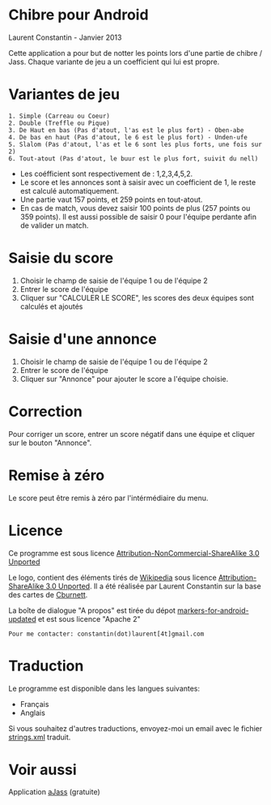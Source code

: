 # Chibre pour Android

Laurent Constantin -  Janvier 2013

Cette application a pour but de notter les points lors d'une partie de chibre / Jass.
Chaque variante de jeu a un coefficient qui lui est propre.

# Variantes de jeu

	1. Simple (Carreau ou Coeur)
	2. Double (Treffle ou Pique)
	3. De Haut en bas (Pas d'atout, l'as est le plus fort) - Oben-abe
	4. De bas en haut (Pas d'atout, le 6 est le plus fort) - Unden-ufe
	5. Slalom (Pas d'atout, l'as et le 6 sont les plus forts, une fois sur 2)
	6. Tout-atout (Pas d'atout, le buur est le plus fort, suivit du nell)
	
- Les coéfficient sont respectivement de : 1,2,3,4,5,2.
- Le score et les annonces sont à saisir avec un coefficient de 1, le reste est calculé automatiquement.
- Une partie vaut 157 points, et 259 points en tout-atout.
- En cas de match, vous devez saisir 100 points de plus (257 points ou 359 points).
Il est aussi possible de saisir 0 pour l'équipe perdante afin de valider un match.
	

# Saisie du score
1. Choisir le champ de saisie de l'équipe 1 ou de l'équipe 2
2. Entrer le score de l'équipe
3. Cliquer sur "CALCULER LE SCORE", les scores des deux équipes sont calculés et ajoutés

# Saisie d'une annonce
1. Choisir le champ de saisie de l'équipe 1 ou de l'équipe 2
2. Entrer le score de l'équipe
3. Cliquer sur "Annonce" pour ajouter le score a l'équipe choisie.

# Correction
Pour corriger un score, entrer un score négatif dans une équipe et cliquer sur le bouton "Annonce".

# Remise à zéro
Le score peut être remis à zéro par l'intérmédiaire du menu.

# Licence
Ce programme est sous licence [Attribution-NonCommercial-ShareAlike 3.0 Unported](http://creativecommons.org/licenses/by-nc-sa/3.0/)

Le logo, contient des éléments tirés de [Wikipedia](http://en.wikipedia.org/wiki/File:Playing_card_club_A.svg) sous licence [Attribution-ShareAlike 3.0 Unported](http://creativecommons.org/licenses/by-sa/3.0/deed.en). Il a été réalisée par Laurent Constantin sur la base des cartes de [Cburnett](http://en.wikipedia.org/wiki/User:Cburnett).

La boîte de dialogue "A propos" est tirée du dépot [markers-for-android-updated](https://github.com/FunkyAndroid/markers-for-android-updated/tree/master/res/drawable-xhdpi) et est sous licence "Apache 2"

	Pour me contacter: constantin(dot)laurent[4t]gmail.com

# Traduction
Le programme est disponible dans les langues suivantes:

* Français
* Anglais

Si vous souhaitez d'autres traductions, envoyez-moi un email avec le fichier [strings.xml](https://github.com/ragusa87/android-Chibre/blob/master/res/values/strings.xml) traduit.
	
	
# Voir aussi
Application [aJass](https://play.google.com/store/apps/details?id=com.ajass) (gratuite)
